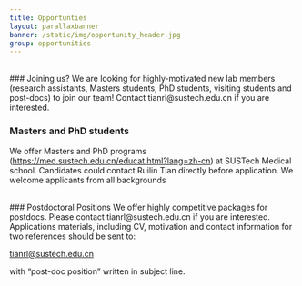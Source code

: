 ```yaml
---
title: Opportunties
layout: parallaxbanner
banner: /static/img/opportunity_header.jpg
group: opportunities
---
```



<div class="divider"> </div>
<br>
### Joining us? 
We are looking for highly-motivated new lab members (research assistants, Masters students, PhD students, visiting students and post-docs) to join our team! Contact tianrl@sustech.edu.cn if you are interested.

### Masters and PhD students
We offer Masters and PhD programs (https://med.sustech.edu.cn/educat.html?lang=zh-cn) at SUSTech Medical school. Candidates could contact Ruilin Tian directly before application. We welcome applicants from all backgrounds


<br>
### Postdoctoral Positions
We offer highly competitive packages for postdocs. Please contact tianrl@sustech.edu.cn if you are interested.
Applications materials, including CV, motivation and contact information for two references should be sent to:

tianrl@sustech.edu.cn

with “post-doc position” written in subject line.

<div class="divider"></div>

